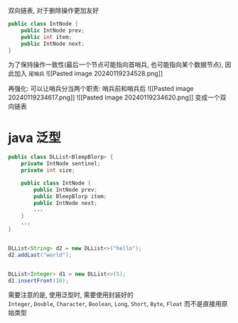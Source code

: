 双向链表, 对于删除操作更加友好
```java
public class IntNode {
    public IntNode prev;
    public int item;
    public IntNode next;
}
```

为了保持操作一致性(最后一个节点可能指向首哨兵, 也可能指向某个数据节点), 因此加入 `尾哨兵`
![[Pasted image 20240119234528.png]]

再强化:
可以让哨兵分当两个职责: 哨兵前和哨兵后
![[Pasted image 20240119234617.png]]
![[Pasted image 20240119234620.png]]
变成一个双向链表

# java 泛型
```java
public class DLList<BleepBlorp> {
    private IntNode sentinel;
    private int size;

    public class IntNode {
        public IntNode prev;
        public BleepBlorp item;
        public IntNode next;
        ...
    }
    ...
}


DLList<String> d2 = new DLList<>("hello");
d2.addLast("world");


DLList<Integer> d1 = new DLList<>(5);
d1.insertFront(10);

```

需要注意的是, 使用泛型时, 需要使用封装好的 `Integer`, `Double`, `Character`, `Boolean`, `Long`, `Short`, `Byte`, `Float`
而不是直接用原始类型

